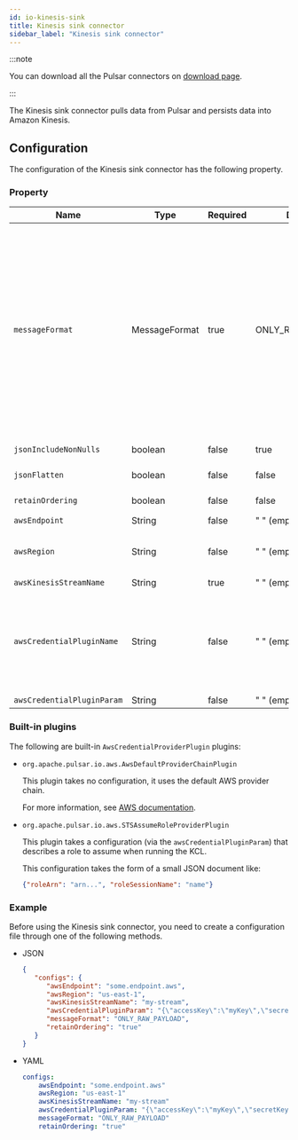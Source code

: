 ```yaml
---
id: io-kinesis-sink
title: Kinesis sink connector
sidebar_label: "Kinesis sink connector"
---
```


:::note

You can download all the Pulsar connectors on [download page](pathname:///download).

:::

The Kinesis sink connector pulls data from Pulsar and persists data into Amazon Kinesis.

## Configuration

The configuration of the Kinesis sink connector has the following property.

### Property

| Name | Type | Required | Default | Description
|------|----------|----------|---------|-------------|
`messageFormat`|MessageFormat|true|ONLY_RAW_PAYLOAD|Message format in which Kinesis sink converts Pulsar messages and publishes to Kinesis streams.<br /><br />Below are the available options:<br /><br /><li>`ONLY_RAW_PAYLOAD`: Kinesis sink directly publishes Pulsar message payload as a message into the configured Kinesis stream. <br /><br /></li><li>`FULL_MESSAGE_IN_JSON`: Kinesis sink creates a JSON payload with Pulsar message payload, properties and encryptionCtx, and publishes JSON payload into the configured Kinesis stream.<br /><br /></li><li>`FULL_MESSAGE_IN_FB`: Kinesis sink creates a flatbuffer serialized payload with Pulsar message payload, properties and encryptionCtx, and publishes flatbuffer payload into the configured Kinesis stream.<br /><br /></li><li>`FULL_MESSAGE_IN_JSON_EXPAND_VALUE`: Kinesis sink sends a JSON structure containing the record topic name, key, payload, properties and event time. The record schema is used to convert the value to JSON.</li>
`jsonIncludeNonNulls`|boolean|false|true|Only the properties with non-null values are included when the message format is `FULL_MESSAGE_IN_JSON_EXPAND_VALUE`.
`jsonFlatten`|boolean|false|false|When it is set to `true` and the message format is `FULL_MESSAGE_IN_JSON_EXPAND_VALUE`, the output JSON is flattened.
`retainOrdering`|boolean|false|false|Whether Pulsar connectors to retain ordering when moving messages from Pulsar to Kinesis or not.
`awsEndpoint`|String|false|" " (empty string)|The Kinesis end-point URL, which can be found at [here](https://docs.aws.amazon.com/general/latest/gr/rande.html).
`awsRegion`|String|false|" " (empty string)|The AWS region. <br /><br />**Example**<br /> us-west-1, us-west-2
`awsKinesisStreamName`|String|true|" " (empty string)|The Kinesis stream name.
`awsCredentialPluginName`|String|false|" " (empty string)|The fully-qualified class name of implementation of {@inject: github:AwsCredentialProviderPlugin:/pulsar-io/aws/src/main/java/org/apache/pulsar/io/aws/AwsCredentialProviderPlugin.java}. <br /><br />It is a factory class which creates an AWSCredentialsProvider that is used by Kinesis sink. <br /><br />If it is empty, the Kinesis sink creates a default AWSCredentialsProvider which accepts json-map of credentials in `awsCredentialPluginParam`.
`awsCredentialPluginParam`|String |false|" " (empty string)|The JSON parameter to initialize `awsCredentialsProviderPlugin`.

### Built-in plugins

The following are built-in `AwsCredentialProviderPlugin` plugins:

* `org.apache.pulsar.io.aws.AwsDefaultProviderChainPlugin`

  This plugin takes no configuration, it uses the default AWS provider chain.

  For more information, see [AWS documentation](https://docs.aws.amazon.com/sdk-for-java/v1/developer-guide/credentials.html#credentials-default).

* `org.apache.pulsar.io.aws.STSAssumeRoleProviderPlugin`

  This plugin takes a configuration (via the `awsCredentialPluginParam`) that describes a role to assume when running the KCL.

  This configuration takes the form of a small JSON document like:

  ```json
  {"roleArn": "arn...", "roleSessionName": "name"}
  ```

### Example

Before using the Kinesis sink connector, you need to create a configuration file through one of the following methods.

* JSON

  ```json
  {
     "configs": {
        "awsEndpoint": "some.endpoint.aws",
        "awsRegion": "us-east-1",
        "awsKinesisStreamName": "my-stream",
        "awsCredentialPluginParam": "{\"accessKey\":\"myKey\",\"secretKey\":\"my-Secret\"}",
        "messageFormat": "ONLY_RAW_PAYLOAD",
        "retainOrdering": "true"
     }
  }
  ```

* YAML

  ```yaml
  configs:
      awsEndpoint: "some.endpoint.aws"
      awsRegion: "us-east-1"
      awsKinesisStreamName: "my-stream"
      awsCredentialPluginParam: "{\"accessKey\":\"myKey\",\"secretKey\":\"my-Secret\"}"
      messageFormat: "ONLY_RAW_PAYLOAD"
      retainOrdering: "true"
  ```

